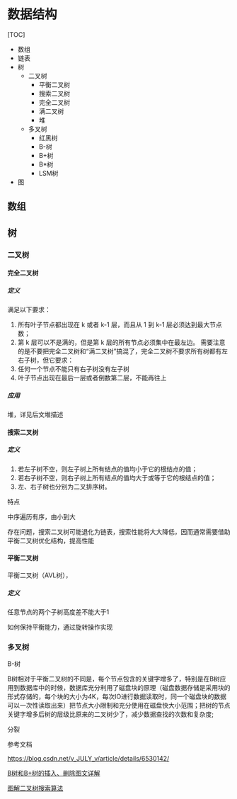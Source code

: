 # 数据结构

[TOC]

- 数组
- 链表
- 树
  - 二叉树
    - 平衡二叉树
    - 搜索二叉树
    - 完全二叉树
    - 满二叉树
    - 堆
  - 多叉树
    - 红黑树
    - B-树
    - B+树
    - B*树
    - LSM树
- 图

## 数组

## 树

### 二叉树

#### 完全二叉树

##### 定义

满足以下要求：

1. 所有叶子节点都出现在 k 或者 k-1 层，而且从 1 到 k-1 层必须达到最大节点数；
2. 第 k 层可以不是满的，但是第 k 层的所有节点必须集中在最左边。 
   需要注意的是不要把完全二叉树和“满二叉树”搞混了，完全二叉树不要求所有树都有左右子树，但它要求：
3. 任何一个节点不能只有右子树没有左子树
4. 叶子节点出现在最后一层或者倒数第二层，不能再往上





##### 应用

堆，详见后文堆描述

#### 搜索二叉树

##### 定义

1. 若左子树不空，则左子树上所有结点的值均小于它的根结点的值；
2. 若右子树不空，则右子树上所有结点的值均大于或等于它的根结点的值；
3. 左、右子树也分别为二叉排序树。



特点

中序遍历有序，由小到大

存在问题，搜索二叉树可能退化为链表，搜索性能将大大降低，因而通常需要借助平衡二叉树优化结构，提高性能

#### 平衡二叉树

平衡二叉树（AVL树），

##### 定义

任意节点的两个子树高度差不能大于1

如何保持平衡能力，通过旋转操作实现



### 多叉树

B-树

B树相对于平衡二叉树的不同是，每个节点包含的关键字增多了，特别是在B树应用到数据库中的时候，数据库充分利用了磁盘块的原理（磁盘数据存储是采用块的形式存储的，每个块的大小为4K，每次IO进行数据读取时，同一个磁盘块的数据可以一次性读取出来）把节点大小限制和充分使用在磁盘快大小范围；把树的节点关键字增多后树的层级比原来的二叉树少了，减少数据查找的次数和复杂度;



分裂



参考文档

https://blog.csdn.net/v_JULY_v/article/details/6530142/

[B树和B+树的插入、删除图文详解](https://www.cnblogs.com/nullzx/p/8729425.html)

[图解二叉树搜索算法](https://blog.csdn.net/BaiHuaXiu123/article/details/52488443)